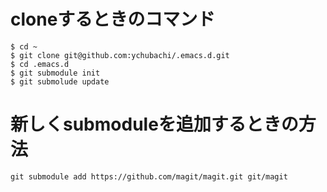 # cloneするときのコマンド

```shell
$ cd ~
$ git clone git@github.com:ychubachi/.emacs.d.git
$ cd .emacs.d
$ git submodule init
$ git submolude update
```

# 新しくsubmoduleを追加するときの方法

```shell
git submodule add https://github.com/magit/magit.git git/magit
```

